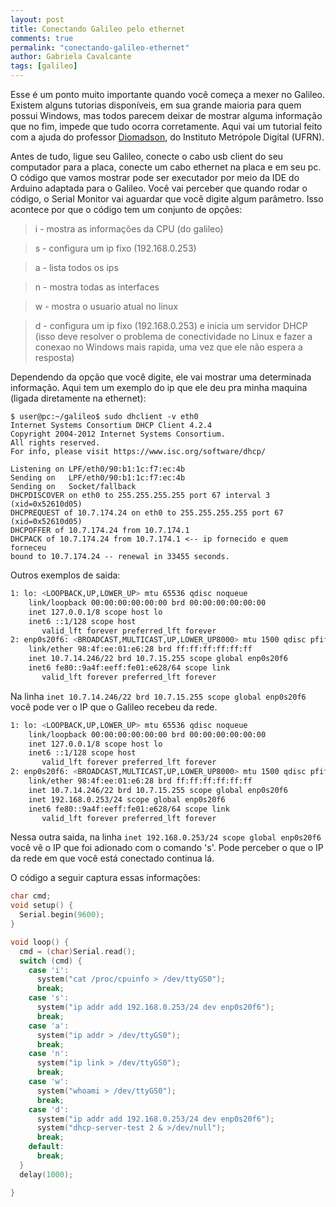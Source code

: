 ```yaml
---
layout: post
title: Conectando Galileo pelo ethernet
comments: true
permalink: "conectando-galileo-ethernet"
author: Gabriela Cavalcante
tags: [galileo]
---
```


Esse é um ponto muito importante quando você começa a mexer no Galileo. Existem alguns tutorias disponíveis, em sua grande maioria para quem possui Windows, mas todos parecem deixar de mostrar alguma informação que no fim, impede que tudo ocorra corretamente. Aqui vai um tutorial feito com a ajuda do professor [Diomadson](https://sigaa.ufrn.br/sigaa/public/docente/portal.jsf?siape=2140683), do Instituto Metrópole Digital (UFRN).

Antes de tudo, ligue seu Galileo, conecte o cabo usb client do seu computador para a placa, conecte um cabo ethernet na placa e em seu pc. O código que vamos mostrar pode ser executador por meio da IDE do Arduino adaptada para o Galileo. Você vai perceber que quando rodar o código, o Serial Monitor vai aguardar que você digite algum parâmetro. Isso acontece por que o código tem um conjunto de opções:

> i - mostra as informações da CPU (do galileo)

> s - configura um ip fixo (192.168.0.253)

> a - lista todos os ips

> n - mostra todas as interfaces

> w - mostra o usuario atual no linux 

> d - configura um ip fixo (192.168.0.253) e inicia um servidor DHCP (isso deve resolver o problema de conectividade no Linux e fazer a conexao no Windows mais rapida, uma vez que ele não espera a resposta)

Dependendo da opção que você digite, ele vai mostrar uma determinada informação. Aqui tem um exemplo do ip que ele deu pra minha maquina (ligada diretamente na ethernet):

```
$ user@pc:~/galileo$ sudo dhclient -v eth0 
Internet Systems Consortium DHCP Client 4.2.4
Copyright 2004-2012 Internet Systems Consortium.
All rights reserved.
For info, please visit https://www.isc.org/software/dhcp/

Listening on LPF/eth0/90:b1:1c:f7:ec:4b
Sending on   LPF/eth0/90:b1:1c:f7:ec:4b
Sending on   Socket/fallback
DHCPDISCOVER on eth0 to 255.255.255.255 port 67 interval 3 (xid=0x52610d05)
DHCPREQUEST of 10.7.174.24 on eth0 to 255.255.255.255 port 67 (xid=0x52610d05)
DHCPOFFER of 10.7.174.24 from 10.7.174.1
DHCPACK of 10.7.174.24 from 10.7.174.1 <-- ip fornecido e quem forneceu 
bound to 10.7.174.24 -- renewal in 33455 seconds.
```

Outros exemplos de saida:

```bash
1: lo: <LOOPBACK,UP,LOWER_UP> mtu 65536 qdisc noqueue 
    link/loopback 00:00:00:00:00:00 brd 00:00:00:00:00:00
    inet 127.0.0.1/8 scope host lo
    inet6 ::1/128 scope host 
       valid_lft forever preferred_lft forever
2: enp0s20f6: <BROADCAST,MULTICAST,UP,LOWER_UP8000> mtu 1500 qdisc pfifo_fast qlen 1000
    link/ether 98:4f:ee:01:e6:28 brd ff:ff:ff:ff:ff:ff
    inet 10.7.14.246/22 brd 10.7.15.255 scope global enp0s20f6  
    inet6 fe80::9a4f:eeff:fe01:e628/64 scope link 
       valid_lft forever preferred_lft forever
```
Na linha ```inet 10.7.14.246/22 brd 10.7.15.255 scope global enp0s20f6``` você pode ver o IP que o Galileo recebeu da rede.

```bash
1: lo: <LOOPBACK,UP,LOWER_UP> mtu 65536 qdisc noqueue 
    link/loopback 00:00:00:00:00:00 brd 00:00:00:00:00:00
    inet 127.0.0.1/8 scope host lo
    inet6 ::1/128 scope host 
       valid_lft forever preferred_lft forever
2: enp0s20f6: <BROADCAST,MULTICAST,UP,LOWER_UP8000> mtu 1500 qdisc pfifo_fast qlen 1000
    link/ether 98:4f:ee:01:e6:28 brd ff:ff:ff:ff:ff:ff
    inet 10.7.14.246/22 brd 10.7.15.255 scope global enp0s20f6
    inet 192.168.0.253/24 scope global enp0s20f6  
    inet6 fe80::9a4f:eeff:fe01:e628/64 scope link  
       valid_lft forever preferred_lft forever     
```
Nessa outra saida, na linha ```inet 192.168.0.253/24 scope global enp0s20f6``` você vê o IP que foi adionado com o comando 's'. Pode perceber o que o IP da rede em que você está conectado continua lá.


O código a seguir captura essas informações:

```c
char cmd;
void setup() {
  Serial.begin(9600);
}

void loop() {
  cmd = (char)Serial.read();
  switch (cmd) {
    case 'i':
      system("cat /proc/cpuinfo > /dev/ttyGS0");
      break;
    case 's':
      system("ip addr add 192.168.0.253/24 dev enp0s20f6");
      break;
    case 'a':
      system("ip addr > /dev/ttyGS0");
      break;
    case 'n':
      system("ip link > /dev/ttyGS0");
      break;
    case 'w':
      system("whoami > /dev/ttyGS0");
      break;
    case 'd':
      system("ip addr add 192.168.0.253/24 dev enp0s20f6");
      system("dhcp-server-test 2 & >/dev/null");
      break;
    default:
      break;
  }
  delay(1000);

}
```
